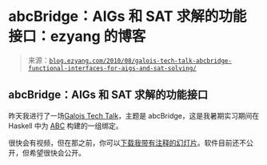 <!--yml

category: 未分类

date: 2024-07-01 18:18:10

-->

# abcBridge：AIGs 和 SAT 求解的功能接口：ezyang 的博客

> 来源：[`blog.ezyang.com/2010/08/galois-tech-talk-abcbridge-functional-interfaces-for-aigs-and-sat-solving/`](http://blog.ezyang.com/2010/08/galois-tech-talk-abcbridge-functional-interfaces-for-aigs-and-sat-solving/)

## abcBridge：AIGs 和 SAT 求解的功能接口

昨天我进行了一场[Galois Tech Talk](http://www.galois.com/blog/2010/08/19/tech-talk-abcbridge-functional-interfaces-for-aigs-and-sat-solving/)，主题是 abcBridge，这是我暑期实习期间在 Haskell 中为 [ABC](http://www.eecs.berkeley.edu/~alanmi/abc/) 构建的一组绑定。

很快会有视频，但在那之前，你可以[下载我带有注释的幻灯片](http://web.mit.edu/~ezyang/Public/galois.pdf)。软件目前还不公开，但希望很快会公开。
